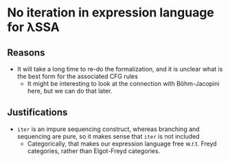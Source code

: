 # No iteration in expression language for λSSA

## Reasons

- It will take a long time to re-do the formalization, and it is unclear what is the best form for
  the associated CFG rules
  - It might be interesting to look at the connection with Böhm-Jacopini here, but we can do that
    later.

## Justifications

- `iter` is an impure sequencing construct, whereas branching and sequencing are pure, so it makes
  sense that `iter` is not included
  - Categorically, that makes our expression language free w.r.t. Freyd categories, rather than
    Elgot-Freyd categories.
 